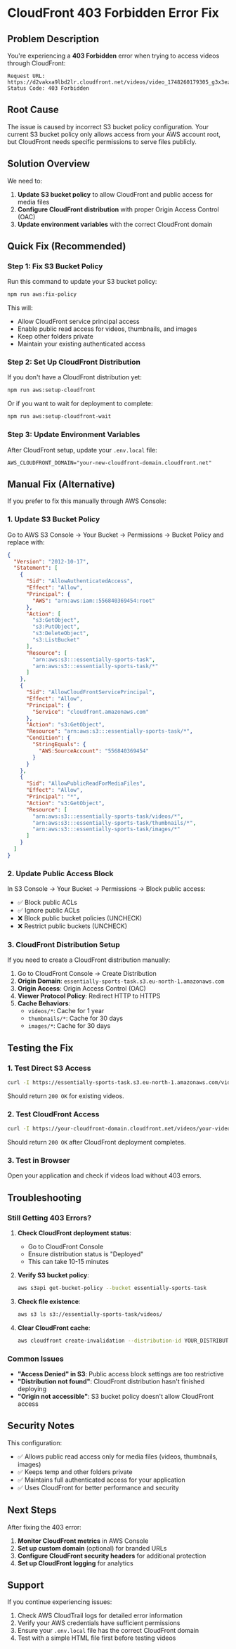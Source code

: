 # CloudFront 403 Forbidden Error Fix

## Problem Description

You're experiencing a **403 Forbidden** error when trying to access videos through CloudFront:

```
Request URL: https://d2vakxa9lbd2lr.cloudfront.net/videos/video_1748260179305_g3x3ez6tykn.mp4
Status Code: 403 Forbidden
```

## Root Cause

The issue is caused by incorrect S3 bucket policy configuration. Your current S3 bucket policy only allows access from your AWS account root, but CloudFront needs specific permissions to serve files publicly.

## Solution Overview

We need to:

1. **Update S3 bucket policy** to allow CloudFront and public access for media files
2. **Configure CloudFront distribution** with proper Origin Access Control (OAC)
3. **Update environment variables** with the correct CloudFront domain

## Quick Fix (Recommended)

### Step 1: Fix S3 Bucket Policy

Run this command to update your S3 bucket policy:

```bash
npm run aws:fix-policy
```

This will:
- Allow CloudFront service principal access
- Enable public read access for videos, thumbnails, and images
- Keep other folders private
- Maintain your existing authenticated access

### Step 2: Set Up CloudFront Distribution

If you don't have a CloudFront distribution yet:

```bash
npm run aws:setup-cloudfront
```

Or if you want to wait for deployment to complete:

```bash
npm run aws:setup-cloudfront-wait
```

### Step 3: Update Environment Variables

After CloudFront setup, update your `.env.local` file:

```env
AWS_CLOUDFRONT_DOMAIN="your-new-cloudfront-domain.cloudfront.net"
```

## Manual Fix (Alternative)

If you prefer to fix this manually through AWS Console:

### 1. Update S3 Bucket Policy

Go to AWS S3 Console → Your Bucket → Permissions → Bucket Policy and replace with:

```json
{
  "Version": "2012-10-17",
  "Statement": [
    {
      "Sid": "AllowAuthenticatedAccess",
      "Effect": "Allow",
      "Principal": {
        "AWS": "arn:aws:iam::556840369454:root"
      },
      "Action": [
        "s3:GetObject",
        "s3:PutObject",
        "s3:DeleteObject",
        "s3:ListBucket"
      ],
      "Resource": [
        "arn:aws:s3:::essentially-sports-task",
        "arn:aws:s3:::essentially-sports-task/*"
      ]
    },
    {
      "Sid": "AllowCloudFrontServicePrincipal",
      "Effect": "Allow",
      "Principal": {
        "Service": "cloudfront.amazonaws.com"
      },
      "Action": "s3:GetObject",
      "Resource": "arn:aws:s3:::essentially-sports-task/*",
      "Condition": {
        "StringEquals": {
          "AWS:SourceAccount": "556840369454"
        }
      }
    },
    {
      "Sid": "AllowPublicReadForMediaFiles",
      "Effect": "Allow",
      "Principal": "*",
      "Action": "s3:GetObject",
      "Resource": [
        "arn:aws:s3:::essentially-sports-task/videos/*",
        "arn:aws:s3:::essentially-sports-task/thumbnails/*",
        "arn:aws:s3:::essentially-sports-task/images/*"
      ]
    }
  ]
}
```

### 2. Update Public Access Block

In S3 Console → Your Bucket → Permissions → Block public access:

- ✅ Block public ACLs
- ✅ Ignore public ACLs  
- ❌ Block public bucket policies (UNCHECK)
- ❌ Restrict public buckets (UNCHECK)

### 3. CloudFront Distribution Setup

If you need to create a CloudFront distribution manually:

1. Go to CloudFront Console → Create Distribution
2. **Origin Domain**: `essentially-sports-task.s3.eu-north-1.amazonaws.com`
3. **Origin Access**: Origin Access Control (OAC)
4. **Viewer Protocol Policy**: Redirect HTTP to HTTPS
5. **Cache Behaviors**:
   - `videos/*`: Cache for 1 year
   - `thumbnails/*`: Cache for 30 days
   - `images/*`: Cache for 30 days

## Testing the Fix

### 1. Test Direct S3 Access

```bash
curl -I https://essentially-sports-task.s3.eu-north-1.amazonaws.com/videos/your-video.mp4
```

Should return `200 OK` for existing videos.

### 2. Test CloudFront Access

```bash
curl -I https://your-cloudfront-domain.cloudfront.net/videos/your-video.mp4
```

Should return `200 OK` after CloudFront deployment completes.

### 3. Test in Browser

Open your application and check if videos load without 403 errors.

## Troubleshooting

### Still Getting 403 Errors?

1. **Check CloudFront deployment status**:
   - Go to CloudFront Console
   - Ensure distribution status is "Deployed"
   - This can take 10-15 minutes

2. **Verify S3 bucket policy**:
   ```bash
   aws s3api get-bucket-policy --bucket essentially-sports-task
   ```

3. **Check file existence**:
   ```bash
   aws s3 ls s3://essentially-sports-task/videos/
   ```

4. **Clear CloudFront cache**:
   ```bash
   aws cloudfront create-invalidation --distribution-id YOUR_DISTRIBUTION_ID --paths "/*"
   ```

### Common Issues

- **"Access Denied" in S3**: Public access block settings are too restrictive
- **"Distribution not found"**: CloudFront distribution hasn't finished deploying
- **"Origin not accessible"**: S3 bucket policy doesn't allow CloudFront access

## Security Notes

This configuration:
- ✅ Allows public read access only for media files (videos, thumbnails, images)
- ✅ Keeps temp and other folders private
- ✅ Maintains full authenticated access for your application
- ✅ Uses CloudFront for better performance and security

## Next Steps

After fixing the 403 error:

1. **Monitor CloudFront metrics** in AWS Console
2. **Set up custom domain** (optional) for branded URLs
3. **Configure CloudFront security headers** for additional protection
4. **Set up CloudFront logging** for analytics

## Support

If you continue experiencing issues:

1. Check AWS CloudTrail logs for detailed error information
2. Verify your AWS credentials have sufficient permissions
3. Ensure your `.env.local` file has the correct CloudFront domain
4. Test with a simple HTML file first before testing videos
